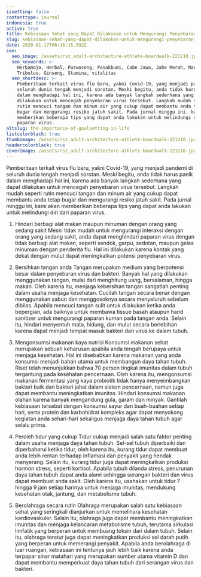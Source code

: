 ```yaml
---
issetting: false
contenttype: journal
indonesia: true
active: true
title: Kebiasaan Sehat yang Dapat Dilakukan untuk Mengurangi Penyebaran Virus
slug: kebiasaan-sehat-yang-dapat-dilakukan-untuk-mengurangi-penyebaran-virus
date: 2020-01-17T06:16:15.592Z
seo:
  seo_image: /assets/rsz_adult-architecture-athlete-boardwalk-221210.jpg
  seo_keywords: >-
    Herbamojo, Herbal, Purwoceng, Pasakbumi, Cabe Jawa, Jahe Merah, Maca,
    Tribulus, Ginseng, Stamina, vitalitas
  seo_shortdesc: >-
    Pemberitaan terkait virus flu baru, yakni Covid-19, yang menjadi pandemi di
    seluruh dunia tengah menjadi sorotan. Meski begitu, anda tidak harus panik
    dalam menghadapi hal ini, karena ada banyak langkah sederhana yang dapat
    dilakukan untuk mencegah penyebaran virus tersebut. Langkah mudah seperti
    rutin mencuci tangan dan minum air yang cukup dapat membantu anda tetap
    bugar dan mengurangi resiko jatuh sakit. Pada jurnal minggu ini, kami akan
    memberikan beberapa tips yang dapat anda lakukan untuk melindungi diri dari
    paparan virus.
altslug: the-importance-of-goalsetting-in-life
listcolorblack: true
thumbimage: /assets/rsz_adult-architecture-athlete-boardwalk-221210.jpg
headercolorblack: true
coverimage: /assets/rsz_adult-architecture-athlete-boardwalk-221210.jpg
---
```

Pemberitaan terkait virus flu baru, yakni Covid-19, yang menjadi pandemi di seluruh dunia tengah menjadi sorotan. Meski begitu, anda tidak harus panik dalam menghadapi hal ini, karena ada banyak langkah sederhana yang dapat dilakukan untuk mencegah penyebaran virus tersebut. Langkah mudah seperti rutin mencuci tangan dan minum air yang cukup dapat membantu anda tetap bugar dan mengurangi resiko jatuh sakit. Pada jurnal minggu ini, kami akan memberikan beberapa tips yang dapat anda lakukan untuk melindungi diri dari paparan virus.

1. Hindari berbagi alat makan maupun minuman dengan orang yang sedang sakit
	Meski tidak mudah untuk mengurangi interaksi dengan orang yang sedang sakit, anda dapat menghindari paparan virus dengan tidak berbagi alat makan, seperti sendok, garpu, sedotan, maupun gelas minuman dengan penderita flu. Hal ini dilakukan karena kontak yang dekat dengan mulut dapat meningkatkan potensi penyebaran virus.

2. Bersihkan tangan anda
	Tangan merupakan medium yang berpotensi besar dalam penyebaran virus dan bakteri. Banyak hal yang dilakukan menggunakan tangan, mulai dari menghitung uang, bersalaman, hingga makan. Oleh karena itu, menjaga kebersihan tangan sangatlah penting dalam usaha menjaga kesehatan. Cucilah tangan secara benar dengan menggunakan sabun dan menggosoknya secara menyeluruh sebelum dibilas. Apabila mencuci tangan sulit untuk dilakukan ketika anda bepergian, ada baiknya untuk membawa tissue basah ataupun hand sanitizer untuk mengurangi paparan kuman pada tangan anda. Selain itu, hindari menyentuh mata, hidung, dan mulut secara berlebihan karena dapat menjadi tempat masuk bakteri dan virus ke dalam tubuh.

3. Mengonsumsi makanan kaya nutrisi
	Konsumsi makanan sehat merupakan sebuah keharusan apabila anda tengah berupaya untuk menjaga kesehatan. Hal ini disebabkan karena makanan yang anda konsumsi menjadi bahan utama untuk membangun daya tahan tubuh. Riset telah menunjukkan bahwa 70 persen tingkat imunitas dalam tubuh tergantung pada kesehatan pencernaan. Oleh karena itu, mengonsumsi makanan fermentasi yang kaya probiotik tidak hanya menyeimbangkan bakteri baik dan bakteri jahat dalam sistem pencernaan, namun juga dapat membantu meningkatkan imunitas.
	Hindari konsumsi makanan olahan karena banyak mengandung gula, garam dan minyak. Gantilah kebiasaan tersebut dengan konsumsi sayur dan buah-buahan setiap hari, serta protein dan karbohidrat kompleks agar dapat menyokong kegiatan anda sehari-hari sekaligus menjaga daya tahan tubuh agar selalu prima.

4. Peroleh tidur yang cukup
	Tidur cukup menjadi salah satu faktor penting dalam usaha menjaga daya tahan tubuh. Sel-sel tubuh diperbaiki dan diperbaharui ketika tidur, oleh karena itu, kurang tidur dapat membuat anda lebih rentan terhadap inflamasi dan penyakit yang hendak menyerang. Selain itu, kurang tidur juga dapat meningkatkan produksi hormon stress, seperti kortisol. Apabila tubuh dilanda stress, penurunan daya tahan tubuh dapat anda alami sehingga serangan bakteri dan virus dapat membuat anda sakit. Oleh karena itu, usahakan untuk tidur 7 hingga 9 jam setiap harinya untuk menjaga imunitas, mendukung kesehatan otak, jantung, dan metabolisme tubuh.

5. Berolahraga secara rutin
	Olahraga merupakan salah satu kebiasaan sehat yang seringkali dianjurkan untuk memelihara kesehatan kardiovaskuler. Selain itu, olahraga juga dapat membantu meningkatkan imunitas dan menjaga kelancaran metabolisme tubuh, terutama sirkulasi limfatik yang berperan untuk membuang toksin dari dalam tubuh. Selain itu, olahraga teratur juga dapat meningkatkan produksi sel darah putih yang berperan untuk memerangi penyakit. Apabila anda berolahraga di luar ruangan, kebiasaan ini tentunya jauh lebih baik karena anda terpapar sinar matahari yang merupakan sumber utama vitamin D dan dapat membantu memperkuat daya tahan tubuh dari serangan virus dan bakteri.
